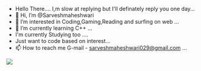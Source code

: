- Hello There.... I,m slow at replying but I'll definately reply you one day... 
- 👋 Hi, I’m @Sarveshmaheshwari
- 👀 I’m interested in Coding,Gaming,Reading and surfing on web ...
- 🌱 I’m currently learning C++ ...
- I'm currently Studying too ....
- Just want to code based on interest...
- 📫 How to reach me G-mail - sarveshmaheshwari029@gmail.com ...
<img src ="https://github-readme-stats.vercel.app/api?username=Sarveshmaheshwari&&show_icons=true&title_color=ffffff&icon_color=bb2acf&text_color=daf7dc&bg_color=151515">

<!---
Sarveshmaheshwari/Sarveshmaheshwari is a ✨ special ✨ repository because its `README.md` (this file) appears on your GitHub profile.
You can click the Preview link to take a look at your changes.
--->
